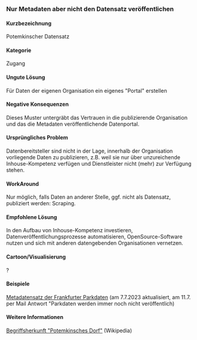 ### Nur Metadaten aber nicht den Datensatz veröffentlichen

#### Kurzbezeichnung
Potemkinscher Datensatz

#### Kategorie
Zugang

#### Ungute Lösung
Für Daten der eigenen Organisation ein eigenes "Portal" erstellen

#### Negative Konsequenzen
Dieses Muster untergräbt das Vertrauen in die publizierende Organisation und das die Metadaten veröffentlichende Datenportal.


#### Ursprüngliches Problem
Datenbereitsteller sind nicht in der Lage, innerhalb der Organisation vorliegende Daten zu publizieren, z.B. weil sie nur über unzureichende Inhouse-Kompetenz verfügen und Dienstleister nicht (mehr) zur Verfügung stehen.

#### WorkAround
Nur möglich, falls Daten an anderer Stelle, ggf. nicht als Datensatz, publiziert werden: Scraping.

#### Empfohlene Lösung
In den Aufbau von Inhouse-Kompetenz investieren, Datenveröffentlichungsprozesse automatisieren, OpenSource-Software nutzen und sich mit anderen datengebenden Organisationen vernetzen.

#### Cartoon/Visualisierung
?

#### Beispiele
[Metadatensatz der Frankfurter Parkdaten](https://mobilithek.info/offers/110000000002377000) (am 7.7.2023 aktualisiert, am 11.7. per Mail Antwort "Parkdaten werden immer noch nicht veröffentlich)

#### Weitere Informationen
[Begriffsherkunft "Potemkinsches Dorf"](https://de.wikipedia.org/wiki/Potemkinsches_Dorf) (Wikipedia)
